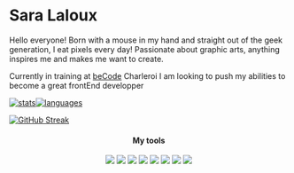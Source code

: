 # Sara Laloux

Hello everyone!
Born with a mouse in my hand and straight out of the geek generation, I eat pixels every day! Passionate about graphic arts, anything inspires me and makes me want to create.

Currently in training at [beCode](https://github.com/becodeorg) Charleroi I am looking to push my abilities to become a great frontEnd developper 



[![stats](https://github-readme-stats.vercel.app/api?username=saralaloux&show_icons=true&theme=omni&include_all_commits=true&count_private=true%22/%3E)]((https://github.com/anuraghazra/github-readme-stats))[![languages](https://github-readme-stats.vercel.app/api/top-langs/?username=saralaloux&layout=compact&langs_count=7&theme=omni%22/%3E)]((https://github.com/anuraghazra/github-readme-stats))

[![GitHub Streak](http://github-readme-streak-stats.herokuapp.com?user=saralaloux&date_format=M%20j%5B%2C%20Y%5D)](https://git.io/streak-stats)

<h4 align="center">My tools</h4>  
<div align="center"> <img src="https://img.shields.io/badge/Git-F05032?logo=git&logoColor=white&style=flat" /> <img src="https://img.shields.io/badge/GitHub-181717?logo=github&logoColor=white&style=flat" /> <img src="https://img.shields.io/badge/MarkDown-000000?logo=markdown&logoColor=white&style=flat" /> <img src="https://img.shields.io/badge/HTML5-E34F26?logo=html5&logoColor=white&style=flat" /> <img src="https://img.shields.io/badge/CSS3-1572B6?logo=css3&logoColor=white&style=flat" /> <img src="https://img.shields.io/badge/Sass-CC6699?logo=sass&logoColor=white&style=flat" /> <img src="https://img.shields.io/badge/Bootstrap-7952B3?logo=bootstrap&logoColor=white&style=flat" /> <img src="https://img.shields.io/badge/JavaScript-F7DF1E?logo=javascript&logoColor=white&style=flat" />